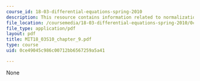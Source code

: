 ```yaml
---
course_id: 18-03-differential-equations-spring-2010
description: This resource contains information related to normalization of solutions.
file_location: /coursemedia/18-03-differential-equations-spring-2010/0ce49045c986c00712bb6567259a5a41_MIT18_03S10_chapter_9.pdf
file_type: application/pdf
layout: pdf
title: MIT18_03S10_chapter_9.pdf
type: course
uid: 0ce49045c986c00712bb6567259a5a41

---
```

None